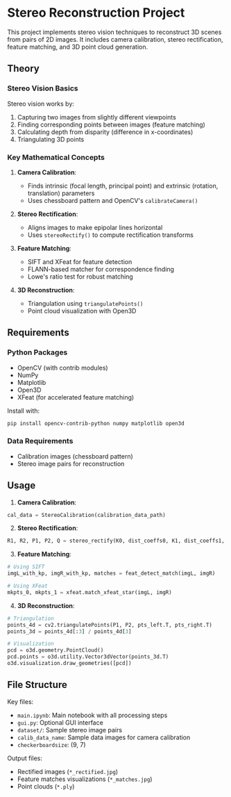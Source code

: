 # Stereo Reconstruction Project

This project implements stereo vision techniques to reconstruct 3D scenes from pairs of 2D images. It includes camera calibration, stereo rectification, feature matching, and 3D point cloud generation.

## Theory

### Stereo Vision Basics
Stereo vision works by:
1. Capturing two images from slightly different viewpoints
2. Finding corresponding points between images (feature matching)
3. Calculating depth from disparity (difference in x-coordinates)
4. Triangulating 3D points

### Key Mathematical Concepts
1. **Camera Calibration**:
   - Finds intrinsic (focal length, principal point) and extrinsic (rotation, translation) parameters
   - Uses chessboard pattern and OpenCV's `calibrateCamera()`

2. **Stereo Rectification**:
   - Aligns images to make epipolar lines horizontal
   - Uses `stereoRectify()` to compute rectification transforms

3. **Feature Matching**:
   - SIFT and XFeat for feature detection
   - FLANN-based matcher for correspondence finding
   - Lowe's ratio test for robust matching

4. **3D Reconstruction**:
   - Triangulation using `triangulatePoints()`
   - Point cloud visualization with Open3D

## Requirements

### Python Packages
- OpenCV (with contrib modules)
- NumPy
- Matplotlib
- Open3D
- XFeat (for accelerated feature matching)

Install with:
```bash
pip install opencv-contrib-python numpy matplotlib open3d
```

### Data Requirements
- Calibration images (chessboard pattern)
- Stereo image pairs for reconstruction

## Usage

1. **Camera Calibration**:
```python
cal_data = StereoCalibration(calibration_data_path)
```

2. **Stereo Rectification**:
```python
R1, R2, P1, P2, Q = stereo_rectify(K0, dist_coeffs0, K1, dist_coeffs1, R, T, image_size)
```

3. **Feature Matching**:
```python
# Using SIFT
imgL_with_kp, imgR_with_kp, matches = feat_detect_match(imgL, imgR)

# Using XFeat
mkpts_0, mkpts_1 = xfeat.match_xfeat_star(imgL, imgR)
```

4. **3D Reconstruction**:
```python
# Triangulation
points_4d = cv2.triangulatePoints(P1, P2, pts_left.T, pts_right.T)
points_3d = points_4d[:3] / points_4d[3]

# Visualization
pcd = o3d.geometry.PointCloud()
pcd.points = o3d.utility.Vector3dVector(points_3d.T)
o3d.visualization.draw_geometries([pcd])
```

## File Structure

Key files:
- `main.ipynb`: Main notebook with all processing steps
- `gui.py`: Optional GUI interface
- `dataset/`: Sample stereo image pairs
- `calib_data_name`: Sample data images for camera calibration
- `checkerboardsize`: (9, 7)

Output files:
- Rectified images (`*_rectified.jpg`)
- Feature matches visualizations (`*_matches.jpg`)
- Point clouds (`*.ply`)
